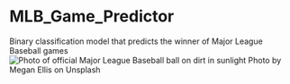 # MLB_Game_Predictor
Binary classification model that predicts the winner of Major League Baseball games
![Photo of official Major League Baseball ball on dirt in sunlight](megan-ellis-l1TP3s9clLE-unsplash.jpg)
Photo by Megan Ellis on Unsplash
